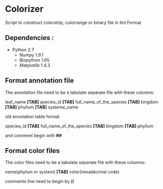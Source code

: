 # Colorizer

Script to construct colorstrip, colorrange or binary file in Itol Format

Dependencies :
--------------

- Python 2.7
   - Numpy 1.9.1
   - Biopython 1.65
   - Matplotlib 1.4.3

Format annotation file
----------------------
The annotation file need to be a tabulate separate file with these columns:

leaf_name **[TAB]** species_id **[TAB]** full_name_of_the_species **[TAB]** kingdom **[TAB]** phyllum **[TAB]** systeme_name

old annotation table format

species_id **[TAB]** full_name_of_the_species **[TAB]** kingdom **[TAB]** phyllum

and comment begin with **##**

Format color files
------------------
The color files need to be a tabulate separate file with these columns:

name(phylum or system) **[TAB]** color(hexadecimal code)

comments line need to begin by **//**
